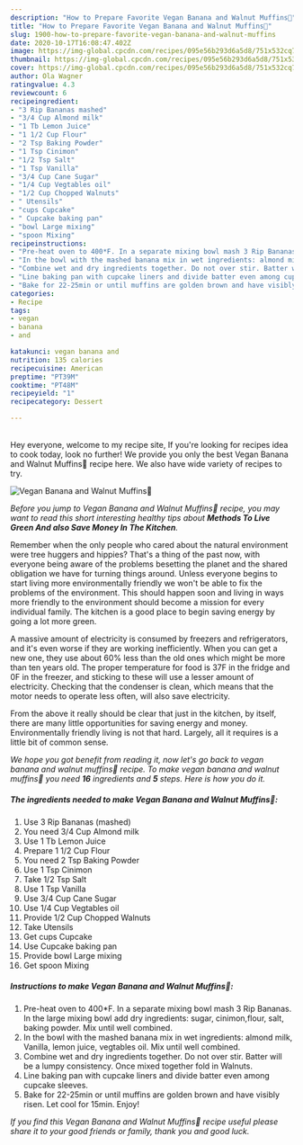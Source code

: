 ```yaml
---
description: "How to Prepare Favorite Vegan Banana and Walnut Muffins🍌"
title: "How to Prepare Favorite Vegan Banana and Walnut Muffins🍌"
slug: 1900-how-to-prepare-favorite-vegan-banana-and-walnut-muffins
date: 2020-10-17T16:08:47.402Z
image: https://img-global.cpcdn.com/recipes/095e56b293d6a5d8/751x532cq70/vegan-banana-and-walnut-muffins🍌-recipe-main-photo.jpg
thumbnail: https://img-global.cpcdn.com/recipes/095e56b293d6a5d8/751x532cq70/vegan-banana-and-walnut-muffins🍌-recipe-main-photo.jpg
cover: https://img-global.cpcdn.com/recipes/095e56b293d6a5d8/751x532cq70/vegan-banana-and-walnut-muffins🍌-recipe-main-photo.jpg
author: Ola Wagner
ratingvalue: 4.3
reviewcount: 6
recipeingredient:
- "3 Rip Bananas mashed"
- "3/4 Cup Almond milk"
- "1 Tb Lemon Juice"
- "1 1/2 Cup Flour"
- "2 Tsp Baking Powder"
- "1 Tsp Cinimon"
- "1/2 Tsp Salt"
- "1 Tsp Vanilla"
- "3/4 Cup Cane Sugar"
- "1/4 Cup Vegtables oil"
- "1/2 Cup Chopped Walnuts"
- " Utensils"
- "cups Cupcake"
- " Cupcake baking pan"
- "bowl Large mixing"
- "spoon Mixing"
recipeinstructions:
- "Pre-heat oven to 400*F. In a separate mixing bowl mash 3 Rip Bananas. In the large mixing bowl add dry ingredients: sugar, cinimon,flour, salt, baking powder. Mix until well combined."
- "In the bowl with the mashed banana mix in wet ingredients: almond milk, Vanilla, lemon juice, vegtables oil. Mix until well combined."
- "Combine wet and dry ingredients together. Do not over stir. Batter will be a lumpy consistency. Once mixed together fold in Walnuts."
- "Line baking pan with cupcake liners and divide batter even among cupcake sleeves."
- "Bake for 22-25min or until muffins are golden brown and have visibly risen. Let cool for 15min. Enjoy!"
categories:
- Recipe
tags:
- vegan
- banana
- and

katakunci: vegan banana and 
nutrition: 135 calories
recipecuisine: American
preptime: "PT39M"
cooktime: "PT48M"
recipeyield: "1"
recipecategory: Dessert

---
```

<br>
Hey everyone, welcome to my recipe site, If you're looking for recipes idea to cook today, look no further! We provide you only the best Vegan Banana and Walnut Muffins🍌 recipe here. We also have wide variety of recipes to try.
<br>


![Vegan Banana and Walnut Muffins🍌](https://img-global.cpcdn.com/recipes/095e56b293d6a5d8/751x532cq70/vegan-banana-and-walnut-muffins🍌-recipe-main-photo.jpg)

<i>Before you jump to Vegan Banana and Walnut Muffins🍌 recipe, you may want to read this short interesting healthy tips about 
<strong>Methods To Live Green And also Save Money In The Kitchen</strong>.</i>
</br>

Remember when the only people who cared about the natural environment were tree huggers and hippies? That's a thing of the past now, with everyone being aware of the problems besetting the planet and the shared obligation we have for turning things around. Unless everyone begins to start living more environmentally friendly we won't be able to fix the problems of the environment. This should happen soon and living in ways more friendly to the environment should become a mission for every individual family. The kitchen is a good place to begin saving energy by going a lot more green.

A massive amount of electricity is consumed by freezers and refrigerators, and it's even worse if they are working inefficiently. When you can get a new one, they use about 60% less than the old ones which might be more than ten years old. The proper temperature for food is 37F in the fridge and 0F in the freezer, and sticking to these will use a lesser amount of electricity. Checking that the condenser is clean, which means that the motor needs to operate less often, will also save electricity.

From the above it really should be clear that just in the kitchen, by itself, there are many little opportunities for saving energy and money. Environmentally friendly living is not that hard. Largely, all it requires is a little bit of common sense.


<i>We hope you got benefit from reading it, now let's go back to vegan banana and walnut muffins🍌 recipe. To make vegan banana and walnut muffins🍌 you need <strong>16</strong> ingredients and <strong>5</strong> steps. Here is how you do it.
</i>

##### The ingredients needed to make Vegan Banana and Walnut Muffins🍌:

1. Use 3 Rip Bananas (mashed)
1. You need 3/4 Cup Almond milk
1. Use 1 Tb Lemon Juice
1. Prepare 1 1/2 Cup Flour
1. You need 2 Tsp Baking Powder
1. Use 1 Tsp Cinimon
1. Take 1/2 Tsp Salt
1. Use 1 Tsp Vanilla
1. Use 3/4 Cup Cane Sugar
1. Use 1/4 Cup Vegtables oil
1. Provide 1/2 Cup Chopped Walnuts
1. Take  Utensils
1. Get cups Cupcake
1. Use  Cupcake baking pan
1. Provide bowl Large mixing
1. Get spoon Mixing


##### Instructions to make Vegan Banana and Walnut Muffins🍌:

1. Pre-heat oven to 400*F. In a separate mixing bowl mash 3 Rip Bananas. In the large mixing bowl add dry ingredients: sugar, cinimon,flour, salt, baking powder. Mix until well combined.
1. In the bowl with the mashed banana mix in wet ingredients: almond milk, Vanilla, lemon juice, vegtables oil. Mix until well combined.
1. Combine wet and dry ingredients together. Do not over stir. Batter will be a lumpy consistency. Once mixed together fold in Walnuts.
1. Line baking pan with cupcake liners and divide batter even among cupcake sleeves.
1. Bake for 22-25min or until muffins are golden brown and have visibly risen. Let cool for 15min. Enjoy!


<i>If you find this Vegan Banana and Walnut Muffins🍌 recipe useful please share it to your good friends or family, thank you and good luck.</i>
